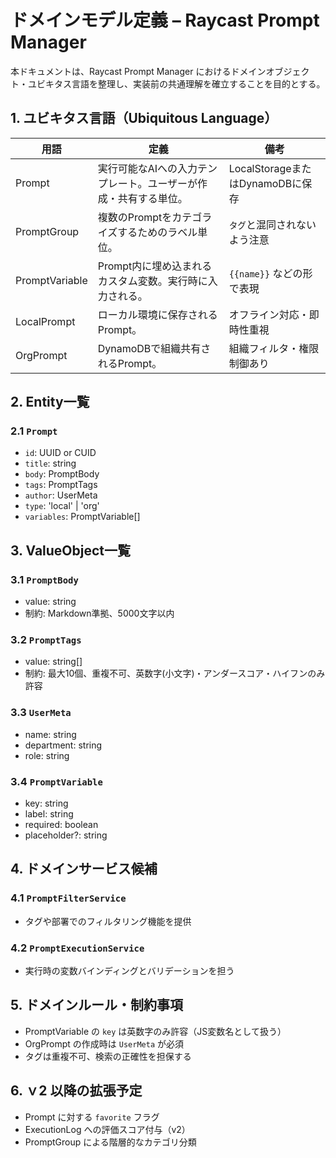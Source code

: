 # ドメインモデル定義 – Raycast Prompt Manager

本ドキュメントは、Raycast Prompt Manager におけるドメインオブジェクト・ユビキタス言語を整理し、実装前の共通理解を確立することを目的とする。

## 1. ユビキタス言語（Ubiquitous Language）

| 用語 | 定義 | 備考 |
|------|------|------|
| Prompt | 実行可能なAIへの入力テンプレート。ユーザーが作成・共有する単位。| LocalStorageまたはDynamoDBに保存 |
| PromptGroup | 複数のPromptをカテゴライズするためのラベル単位。| `タグ`と混同されないよう注意 |
| PromptVariable | Prompt内に埋め込まれるカスタム変数。実行時に入力される。| `{{name}}` などの形で表現 |
| LocalPrompt | ローカル環境に保存されるPrompt。| オフライン対応・即時性重視 |
| OrgPrompt | DynamoDBで組織共有されるPrompt。| 組織フィルタ・権限制御あり |


## 2. Entity一覧

### 2.1 `Prompt`
- `id`: UUID or CUID
- `title`: string
- `body`: PromptBody
- `tags`: PromptTags
- `author`: UserMeta
- `type`: 'local' | 'org'
- `variables`: PromptVariable[]

<!-- v2以降に実装予定 -->
<!--
### 2.2 `ExecutionLog`
- `id`: UUID
- `promptId`: string
- `executedBy`: string (userId)
- `executedAt`: datetime
- `input`: Record<string, string>
-->


## 3. ValueObject一覧

### 3.1 `PromptBody`
- value: string
- 制約: Markdown準拠、5000文字以内

### 3.2 `PromptTags`
- value: string[]
- 制約: 最大10個、重複不可、英数字(小文字)・アンダースコア・ハイフンのみ許容

### 3.3 `UserMeta`
- name: string
- department: string
- role: string

### 3.4 `PromptVariable`
- key: string
- label: string
- required: boolean
- placeholder?: string


## 4. ドメインサービス候補

### 4.1 `PromptFilterService`
- タグや部署でのフィルタリング機能を提供

### 4.2 `PromptExecutionService`
- 実行時の変数バインディングとバリデーションを担う


## 5. ドメインルール・制約事項

- PromptVariable の `key` は英数字のみ許容（JS変数名として扱う）
- OrgPrompt の作成時は `UserMeta` が必須
- タグは重複不可、検索の正確性を担保する
<!-- ExecutionLog は編集不可、記録専用（v2で導入予定） -->


## 6. ｖ2 以降の拡張予定

- Prompt に対する `favorite` フラグ
- ExecutionLog への評価スコア付与（v2）
- PromptGroup による階層的なカテゴリ分類
